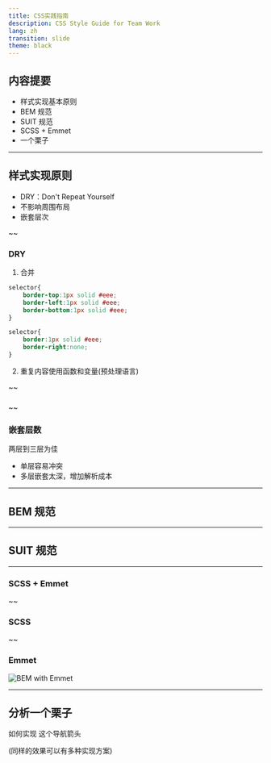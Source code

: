 ```yaml
---
title: CSS实践指南
description: CSS Style Guide for Team Work
lang: zh
transition: slide
theme: black
---
```


## 内容提要

* 样式实现基本原则
* BEM 规范
* SUIT 规范
* SCSS + Emmet  
* 一个栗子

----

## 样式实现原则

* DRY：Don't Repeat Yourself
* 不影响周围布局
* 嵌套层次

~~

### DRY
1. 合并
```css
selector{
    border-top:1px solid #eee;
    border-left:1px solid #eee;
    border-bottom:1px solid #eee;
}
```
```css
selector{
    border:1px solid #eee;
    border-right:none;
}
```
2. 重复内容使用函数和变量(预处理语言)

~~

### 

~~
### 嵌套层数

两层到三层为佳

* 单层容易冲突
* 多层嵌套太深，增加解析成本

-------------------------------
## BEM 规范


-------------------------------
## SUIT 规范



-------------------------------
### SCSS + Emmet

~~

### SCSS

~~
### Emmet

![BEM with Emmet](https://pawelgrzybek.com/photos/2015-10-17-3.gif)

-------------------------------
## 分析一个栗子

如何实现 这个导航箭头

(同样的效果可以有多种实现方案)
